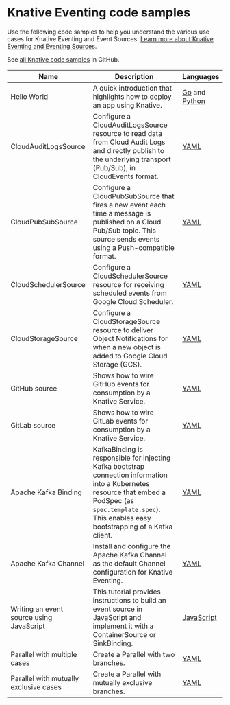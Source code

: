 # Knative Eventing code samples

Use the following code samples to help you understand the various use cases for
Knative Eventing and Event Sources.
[Learn more about Knative Eventing and Eventing Sources](../eventing/README.md).

See [all Knative code samples](https://github.com/knative/docs/tree/main/code-samples) in GitHub.

| Name                 | Description                                         | Languages                                   |
| -------------------- | --------------------------------------------------- | --------------------------------------------|
| Hello World          | A quick introduction that highlights how to deploy an app using Knative. | [Go](https://github.com/knative/docs/tree/main/code-samples/eventing/helloworld/helloworld-go) and [Python](https://github.com/knative/docs/tree/main/code-samples/eventing/helloworld/helloworld-python) |
| CloudAuditLogsSource | Configure a CloudAuditLogsSource resource to read data from Cloud Audit Logs and directly publish to the underlying transport (Pub/Sub), in CloudEvents format. | [YAML](https://github.com/knative/docs/tree/main/code-samples/eventing/cloud-audit-logs-source) |
| CloudPubSubSource    | Configure a CloudPubSubSource that fires a new event each time a message is published on a Cloud Pub/Sub topic. This source sends events using a Push-compatible format. | [YAML](https://github.com/knative/docs/tree/main/code-samples/eventing/cloud-pubsub-source) |
| CloudSchedulerSource | Configure a CloudSchedulerSource resource for receiving scheduled events from Google Cloud Scheduler. | [YAML](https://github.com/knative/docs/tree/main/code-samples/eventing/cloud-scheduler-source) |
| CloudStorageSource   | Configure a CloudStorageSource resource to deliver Object Notifications for when a new object is added to Google Cloud Storage (GCS). | [YAML](https://github.com/knative/docs/tree/main/code-samples/eventing/cloud-storage-source) |
| GitHub source        | Shows how to wire GitHub events for consumption by a Knative Service. | [YAML](https://github.com/knative/docs/tree/main/code-samples/eventing/github-source) |
| GitLab source        | Shows how to wire GitLab events for consumption by a Knative Service. | [YAML](https://github.com/knative/docs/tree/main/code-samples/eventing/gitlab-source) |
| Apache Kafka Binding | KafkaBinding is responsible for injecting Kafka bootstrap connection information into a Kubernetes resource that embed a PodSpec (as `spec.template.spec`). This enables easy bootstrapping of a Kafka client. | [YAML](https://github.com/knative/docs/tree/main/code-samples/eventing/kafka/binding) |
| Apache Kafka Channel | Install and configure the Apache Kafka Channel as the default Channel configuration for Knative Eventing. | [YAML](https://github.com/knative/docs/tree/main/code-samples/eventing/kafka/channel) |
| Writing an event source using JavaScript | This tutorial provides instructions to build an event source in JavaScript and implement it with a ContainerSource or SinkBinding. | [JavaScript](https://github.com/knative/docs/tree/main/code-samples/eventing/writing-event-source-easy-way) |
| Parallel with multiple cases           | Create a Parallel with two branches. | [YAML](https://github.com/knative/docs/tree/main/code-samples/eventing/parallel/multiple-branches) |
| Parallel with mutually exclusive cases | Create a Parallel with mutually exclusive branches. | [YAML](https://github.com/knative/docs/tree/main/code-samples/eventing/parallel/mutual-exclusivity) |
